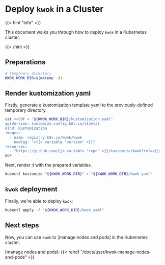 # Deploy `kwok` in a Cluster

{{< hint "info" >}}

This document walks you through how to deploy `kwok` in a Kubernetes cluster.

{{< /hint >}}

## Preparations

``` bash
# Temporary directory
KWOK_WORK_DIR=$(mktemp -d)
```

## Render kustomization yaml

Firstly, generate a kustomization template yaml to the previously-defined temporary directory.

``` bash
cat <<EOF > "${KWOK_WORK_DIR}/kustomization.yaml"
apiVersion: kustomize.config.k8s.io/v1beta1
kind: Kustomization
images:
  - name: registry.k8s.io/kwok/kwok
    newTag: "v{{< variable "version" >}}"
resources:
  - "https://github.com/{{< variable "repo" >}}/kustomize/kwok?ref=v{{< variable "version" >}}"
EOF
```

Next, render it with the prepared variables.

``` bash
kubectl kustomize "${KWOK_WORK_DIR}" > "${KWOK_WORK_DIR}/kwok.yaml"
```

## `kwok` deployment

Finally, we're able to deploy `kwok`:

``` bash
kubectl apply -f "${KWOK_WORK_DIR}/kwok.yaml"
```

## Next steps

Now, you can use `kwok` to [manage nodes and pods] in the Kubernetes cluster.

[manage nodes and pods]: {{< relref "/docs/user/kwok-manage-nodes-and-pods" >}}
